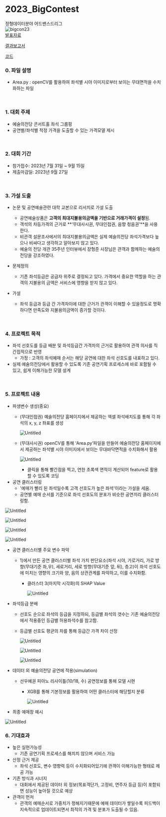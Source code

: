 # 2023_BigContest
정형데이터분야 어드밴스드리그  
![bigcon23](https://github.com/jun-suk/PJT_2023_BigContest/assets/73885257/43638b26-f2b1-447d-911d-b09c9246f169)  
[발표자료](https://github.com/jun-suk/PJT_2023_BigContest/blob/main/%5B%E1%84%87%E1%85%A1%E1%86%AF%E1%84%91%E1%85%AD%E1%84%8C%E1%85%A1%E1%84%85%E1%85%AD%5D%20%E1%84%8C%E1%85%A5%E1%86%BC%E1%84%92%E1%85%A7%E1%86%BC%E1%84%83%E1%85%A6%E1%84%8B%E1%85%B5%E1%84%90%E1%85%A5%E1%84%87%E1%85%AE%E1%86%AB%E1%84%8B%E1%85%A3_%E1%84%8B%E1%85%A5%E1%84%83%E1%85%B3%E1%84%87%E1%85%A2%E1%86%AB%E1%84%89%E1%85%B3%E1%84%83%E1%85%B3%E1%84%85%E1%85%B5%E1%84%80%E1%85%B3_%E1%84%90%E1%85%B5%E1%86%B7_%E1%84%8B%E1%85%B5%E1%84%8B%E1%85%A5%E1%84%83%E1%85%B3%E1%84%85%E1%85%B5%E1%86%B7.pdf)  

[결과보고서](https://github.com/jun-suk/PJT_2023_BigContest/blob/main/%5B%E1%84%80%E1%85%A7%E1%86%AF%E1%84%80%E1%85%AA%E1%84%87%E1%85%A9%E1%84%80%E1%85%A9%E1%84%89%E1%85%A5%5D%20%E1%84%8C%E1%85%A5%E1%86%BC%E1%84%92%E1%85%A7%E1%86%BC%E1%84%83%E1%85%A6%E1%84%8B%E1%85%B5%E1%84%90%E1%85%A5%E1%84%87%E1%85%AE%E1%86%AB%E1%84%8B%E1%85%A3_%E1%84%8B%E1%85%A5%E1%84%83%E1%85%B3%E1%84%87%E1%85%A2%E1%86%AB%E1%84%89%E1%85%B3%E1%84%83%E1%85%B3%E1%84%85%E1%85%B5%E1%84%80%E1%85%B3_%E1%84%90%E1%85%B5%E1%86%B7_%E1%84%8B%E1%85%B5%E1%84%8B%E1%85%A5%E1%84%83%E1%85%B3%E1%84%85%E1%85%B5%E1%86%B7.pdf)  

[코드](https://github.com/jun-suk/PJT_2023_BigContest/blob/main/%5B%E1%84%8F%E1%85%A9%E1%84%83%E1%85%B3%5D%20%E1%84%8C%E1%85%A5%E1%86%BC%E1%84%92%E1%85%A7%E1%86%BC%E1%84%83%E1%85%A6%E1%84%8B%E1%85%B5%E1%84%90%E1%85%A5%E1%84%87%E1%85%AE%E1%86%AB%E1%84%8B%E1%85%A3_%E1%84%90%E1%85%B5%E1%86%B7_%E1%84%8B%E1%85%B5%E1%84%8B%E1%85%A5%E1%84%83%E1%85%B3%E1%84%85%E1%85%B5%E1%86%B7.ipynb)
<br>

### 0. 파일 설명

- Area.py : openCV를 활용하여 좌석별 시야 이미지로부터 보이는 무대면적을 수치화하는 파일

<br>

### 1. 대회 주제

- 예술의전당 콘서트홀 좌석 그룹핑
- 공연별/좌석별 적정 가격을 도출할 수 있는 가격모델 제시

<br>

### 2. 대회 기간

- 참가접수: 2023년 7월 31일 ~ 9월 15일
- 제출마감일: 2023년 9월 27일

<br>

### 3. 가설 도출

- 논문 및 공연예술관련 대학 교본으로 리서치로 가설 도출
    - 공연예술상품은 **고객의 최대지불용의금액을 기반으로 거래가격이 설정**됨.
    - 객석의 차등가격의 근거로 **‘무대사시권, 무대인접권, 음향 청음권’**을 사용한다.
    - 비관객 설문조사에서의 최대지불용의금액은 실제 예술의전당 좌석가격보다 높으나 비싸다고 생각하고 알아보지 않고 있다.
    - 예술의 전당 개관 35주년 인터뷰에서 장형준 사장님은 관객과 함께하는 예술의전당을 강조하였다.
    
- 문제정의
    - 기존 좌석등급은 공급자 위주로 결정되고 있다. 가격에서 중요한 역할을 하는 관객의 지불용의 금액은 서비스에 영향을 받지 않고 있다.

- 가설
    - 좌석 등급과 등급 간 가격차이에 대한 근거가 관객이 이해할 수 있을정도로 명확하다면 만족도와 지불용의금액이 증가할 것이다.

<br>

### 4. 프로젝트 목적

- 좌석 선호도를 등급 배분 및 좌석등급간 가격차의 근거로 활용하여 관객 의사를 직간접적으로 반영
    - 가정 : 고객의 좌석예매 순서는 해당 공연에 대한 좌석 선호도를 내표하고 있다.
- 실제 예술의전당에서 활용할 수 있도록 기존 공연기획 프로세스에 바로 포함될 수 있고, 쉽게 이해가능한 모델 설계

<br>

### 5. 프로젝트 내용

- 파생변수 생성(중요)
    - (무대인접권) 예술의전당 홈페이지에서 제공하는 엑셀 좌석배치도를 통해 각 좌석의 x, y, z 좌표를 생성
        
        ![Untitled](%5B23%2009%5D%20%E1%84%8B%E1%85%A8%E1%84%89%E1%85%AE%E1%86%AF%E1%84%8B%E1%85%B4%E1%84%8C%E1%85%A5%E1%86%AB%E1%84%83%E1%85%A1%E1%86%BC%20%E1%84%8C%E1%85%AA%E1%84%89%E1%85%A5%E1%86%A8%20%E1%84%80%E1%85%B3%E1%84%85%E1%85%AE%E1%86%B8%E1%84%91%E1%85%B5%E1%86%BC%20%E1%84%86%E1%85%B5%E1%86%BE%20%E1%84%80%E1%85%A1%E1%84%80%E1%85%A7%E1%86%A8%E1%84%86%E1%85%A9%E1%84%83%E1%85%A6%20b814952164444bcb8581d194380b6f2f/Untitled%201.png)
        
    - (무대사시권) openCV를 통해 ‘Area.py’파일을 만들어 예술의전당 홈페이지에서 제공하는 좌석별 시야 이미지에서 보이는 무대바닥면적을 수치화해서 활용
        
        ![Untitled](%5B23%2009%5D%20%E1%84%8B%E1%85%A8%E1%84%89%E1%85%AE%E1%86%AF%E1%84%8B%E1%85%B4%E1%84%8C%E1%85%A5%E1%86%AB%E1%84%83%E1%85%A1%E1%86%BC%20%E1%84%8C%E1%85%AA%E1%84%89%E1%85%A5%E1%86%A8%20%E1%84%80%E1%85%B3%E1%84%85%E1%85%AE%E1%86%B8%E1%84%91%E1%85%B5%E1%86%BC%20%E1%84%86%E1%85%B5%E1%86%BE%20%E1%84%80%E1%85%A1%E1%84%80%E1%85%A7%E1%86%A8%E1%84%86%E1%85%A9%E1%84%83%E1%85%A6%20b814952164444bcb8581d194380b6f2f/Untitled%202.png)
        
        - 클릭을 통해 빨간점을 찍고, 연한 초록색 면적이 계산되어 feature로 활용할 수 있도록 코딩
- 공연 클러스터링
    - '예매가 빨리 된 좌석일수록 고객 선호도가 높은 좌석'이라는 가설을 세움.
    - 공연별 예매 순서를 기준으로 좌석 선호도의 분포가 비슷한 공연끼리 클러스터링함.

![Untitled](%5B23%2009%5D%20%E1%84%8B%E1%85%A8%E1%84%89%E1%85%AE%E1%86%AF%E1%84%8B%E1%85%B4%E1%84%8C%E1%85%A5%E1%86%AB%E1%84%83%E1%85%A1%E1%86%BC%20%E1%84%8C%E1%85%AA%E1%84%89%E1%85%A5%E1%86%A8%20%E1%84%80%E1%85%B3%E1%84%85%E1%85%AE%E1%86%B8%E1%84%91%E1%85%B5%E1%86%BC%20%E1%84%86%E1%85%B5%E1%86%BE%20%E1%84%80%E1%85%A1%E1%84%80%E1%85%A7%E1%86%A8%E1%84%86%E1%85%A9%E1%84%83%E1%85%A6%20b814952164444bcb8581d194380b6f2f/Untitled%203.png)

![Untitled](%5B23%2009%5D%20%E1%84%8B%E1%85%A8%E1%84%89%E1%85%AE%E1%86%AF%E1%84%8B%E1%85%B4%E1%84%8C%E1%85%A5%E1%86%AB%E1%84%83%E1%85%A1%E1%86%BC%20%E1%84%8C%E1%85%AA%E1%84%89%E1%85%A5%E1%86%A8%20%E1%84%80%E1%85%B3%E1%84%85%E1%85%AE%E1%86%B8%E1%84%91%E1%85%B5%E1%86%BC%20%E1%84%86%E1%85%B5%E1%86%BE%20%E1%84%80%E1%85%A1%E1%84%80%E1%85%A7%E1%86%A8%E1%84%86%E1%85%A9%E1%84%83%E1%85%A6%20b814952164444bcb8581d194380b6f2f/Untitled%204.png)

![Untitled](%5B23%2009%5D%20%E1%84%8B%E1%85%A8%E1%84%89%E1%85%AE%E1%86%AF%E1%84%8B%E1%85%B4%E1%84%8C%E1%85%A5%E1%86%AB%E1%84%83%E1%85%A1%E1%86%BC%20%E1%84%8C%E1%85%AA%E1%84%89%E1%85%A5%E1%86%A8%20%E1%84%80%E1%85%B3%E1%84%85%E1%85%AE%E1%86%B8%E1%84%91%E1%85%B5%E1%86%BC%20%E1%84%86%E1%85%B5%E1%86%BE%20%E1%84%80%E1%85%A1%E1%84%80%E1%85%A7%E1%86%A8%E1%84%86%E1%85%A9%E1%84%83%E1%85%A6%20b814952164444bcb8581d194380b6f2f/Untitled%205.png)

![Untitled](%5B23%2009%5D%20%E1%84%8B%E1%85%A8%E1%84%89%E1%85%AE%E1%86%AF%E1%84%8B%E1%85%B4%E1%84%8C%E1%85%A5%E1%86%AB%E1%84%83%E1%85%A1%E1%86%BC%20%E1%84%8C%E1%85%AA%E1%84%89%E1%85%A5%E1%86%A8%20%E1%84%80%E1%85%B3%E1%84%85%E1%85%AE%E1%86%B8%E1%84%91%E1%85%B5%E1%86%BC%20%E1%84%86%E1%85%B5%E1%86%BE%20%E1%84%80%E1%85%A1%E1%84%80%E1%85%A7%E1%86%A8%E1%84%86%E1%85%A9%E1%84%83%E1%85%A6%20b814952164444bcb8581d194380b6f2f/Untitled%206.png)

- 공연 클러스터별 주요 변수 파악
    - 1)에서 만든 공연 클러스터별 좌석 가치 판단요소(좌석 시야, 가로거리, 가로 방향(무대기준 좌,우), 세로거리, 세로 방향(무대기준 앞, 뒤), 층고)이 좌석 선호도에 미치는 영향의 크기와 양, 음의 상관관계를 파악하고, 이를 수치화함.
        - 클러스터 3(마지막 시각화)의 SHAP Value
            
            ![Untitled](%5B23%2009%5D%20%E1%84%8B%E1%85%A8%E1%84%89%E1%85%AE%E1%86%AF%E1%84%8B%E1%85%B4%E1%84%8C%E1%85%A5%E1%86%AB%E1%84%83%E1%85%A1%E1%86%BC%20%E1%84%8C%E1%85%AA%E1%84%89%E1%85%A5%E1%86%A8%20%E1%84%80%E1%85%B3%E1%84%85%E1%85%AE%E1%86%B8%E1%84%91%E1%85%B5%E1%86%BC%20%E1%84%86%E1%85%B5%E1%86%BE%20%E1%84%80%E1%85%A1%E1%84%80%E1%85%A7%E1%86%A8%E1%84%86%E1%85%A9%E1%84%83%E1%85%A6%20b814952164444bcb8581d194380b6f2f/Untitled%207.png)
            
        
- 좌석등급 분배
    - 선호도 순으로 좌석의 등급을 지정하되, 등급별 좌석의 갯수는 기존 예술의전당에서 적용중인 등급별 허용좌석수를 참고함.
    - 등급별 선호도 평균의 차를 통해 등급간 가격 차이 산정
        
        ![Untitled](%5B23%2009%5D%20%E1%84%8B%E1%85%A8%E1%84%89%E1%85%AE%E1%86%AF%E1%84%8B%E1%85%B4%E1%84%8C%E1%85%A5%E1%86%AB%E1%84%83%E1%85%A1%E1%86%BC%20%E1%84%8C%E1%85%AA%E1%84%89%E1%85%A5%E1%86%A8%20%E1%84%80%E1%85%B3%E1%84%85%E1%85%AE%E1%86%B8%E1%84%91%E1%85%B5%E1%86%BC%20%E1%84%86%E1%85%B5%E1%86%BE%20%E1%84%80%E1%85%A1%E1%84%80%E1%85%A7%E1%86%A8%E1%84%86%E1%85%A9%E1%84%83%E1%85%A6%20b814952164444bcb8581d194380b6f2f/Untitled%208.png)
        
        ![Untitled](%5B23%2009%5D%20%E1%84%8B%E1%85%A8%E1%84%89%E1%85%AE%E1%86%AF%E1%84%8B%E1%85%B4%E1%84%8C%E1%85%A5%E1%86%AB%E1%84%83%E1%85%A1%E1%86%BC%20%E1%84%8C%E1%85%AA%E1%84%89%E1%85%A5%E1%86%A8%20%E1%84%80%E1%85%B3%E1%84%85%E1%85%AE%E1%86%B8%E1%84%91%E1%85%B5%E1%86%BC%20%E1%84%86%E1%85%B5%E1%86%BE%20%E1%84%80%E1%85%A1%E1%84%80%E1%85%A7%E1%86%A8%E1%84%86%E1%85%A9%E1%84%83%E1%85%A6%20b814952164444bcb8581d194380b6f2f/Untitled%209.png)
        
        ![Untitled](%5B23%2009%5D%20%E1%84%8B%E1%85%A8%E1%84%89%E1%85%AE%E1%86%AF%E1%84%8B%E1%85%B4%E1%84%8C%E1%85%A5%E1%86%AB%E1%84%83%E1%85%A1%E1%86%BC%20%E1%84%8C%E1%85%AA%E1%84%89%E1%85%A5%E1%86%A8%20%E1%84%80%E1%85%B3%E1%84%85%E1%85%AE%E1%86%B8%E1%84%91%E1%85%B5%E1%86%BC%20%E1%84%86%E1%85%B5%E1%86%BE%20%E1%84%80%E1%85%A1%E1%84%80%E1%85%A7%E1%86%A8%E1%84%86%E1%85%A9%E1%84%83%E1%85%A6%20b814952164444bcb8581d194380b6f2f/Untitled%2010.png)
        

- 데이터 외 예술의전당 공연에 적용(simulation)
    - 선우예권 피아노 리사이틀(10/18, 수) 공연정보를 통해 모델 시현
        - XGB를 통해 기본정보를 활용하여 어떤 클러스터에 해당할지 분류
            
            ![Untitled](%5B23%2009%5D%20%E1%84%8B%E1%85%A8%E1%84%89%E1%85%AE%E1%86%AF%E1%84%8B%E1%85%B4%E1%84%8C%E1%85%A5%E1%86%AB%E1%84%83%E1%85%A1%E1%86%BC%20%E1%84%8C%E1%85%AA%E1%84%89%E1%85%A5%E1%86%A8%20%E1%84%80%E1%85%B3%E1%84%85%E1%85%AE%E1%86%B8%E1%84%91%E1%85%B5%E1%86%BC%20%E1%84%86%E1%85%B5%E1%86%BE%20%E1%84%80%E1%85%A1%E1%84%80%E1%85%A7%E1%86%A8%E1%84%86%E1%85%A9%E1%84%83%E1%85%A6%20b814952164444bcb8581d194380b6f2f/Untitled%2011.png)
            
- 최종 예매창 예시

![Untitled](%5B23%2009%5D%20%E1%84%8B%E1%85%A8%E1%84%89%E1%85%AE%E1%86%AF%E1%84%8B%E1%85%B4%E1%84%8C%E1%85%A5%E1%86%AB%E1%84%83%E1%85%A1%E1%86%BC%20%E1%84%8C%E1%85%AA%E1%84%89%E1%85%A5%E1%86%A8%20%E1%84%80%E1%85%B3%E1%84%85%E1%85%AE%E1%86%B8%E1%84%91%E1%85%B5%E1%86%BC%20%E1%84%86%E1%85%B5%E1%86%BE%20%E1%84%80%E1%85%A1%E1%84%80%E1%85%A7%E1%86%A8%E1%84%86%E1%85%A9%E1%84%83%E1%85%A6%20b814952164444bcb8581d194380b6f2f/Untitled%2012.png)

### 6. 기대효과

- 높은 실현가능성
    - 기존 공연기획 프로세스를 해치치 않으며 서비스 가능
- 산정 근거 제공
    - 좌석 선호도, 변수 영향력 등이 수치화되어있기에 관객이 이해가능한 형태로 제공 가능
- 기존 방식과 시너지
    - 대회에서 제공된 데이터 외 정보(목표객단가, 고정비, 연주자 등급 등)이 포함되면 성능이 높아질 것으로 예상
- 관객이 먼저
    - 관객의 예매순서로 가중치가 정해지기때문에 예매 데이터가 쌓일수록 피드백이 지속적으로 업데이트되면서 최적의 가격 및 분포가 도출될 수 있음.
